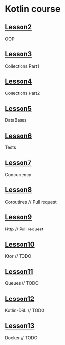 # Kotlin course
## [Lesson2](https://github.com/mk17ru/Kotlin-Tinkoff/tree/main/lessson2)
OOP
## [Lesson3](https://github.com/mk17ru/Kotlin-Tinkoff/tree/main/lesson3) 
Collections Part1
## [Lesson4](https://github.com/mk17ru/Kotlin-Tinkoff/tree/main/lesson4) 
Collections Part2
## [Lesson5](https://github.com/mk17ru/Kotlin-Tinkoff/tree/main/lesson5) 
DataBases
## [Lesson6](https://github.com/mk17ru/Kotlin-Tinkoff/tree/main/lesson6) 
Tests
## [Lesson7](https://github.com/mk17ru/Kotlin-Tinkoff/tree/main/lesson7) 
Concurrency
## [Lesson8]() 
Coroutines // Pull request
## [Lesson9]()
Http // Pull request
## [Lesson10]()
Ktor // TODO
## [Lesson11]()
Queues // TODO
## [Lesson12]()
Kotlin-DSL // TODO
## [Lesson13]()
Docker // TODO
